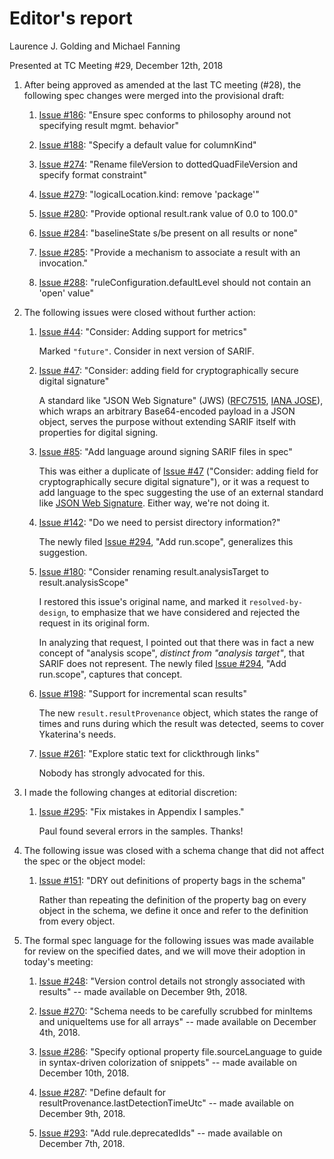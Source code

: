 # Editor's report

Laurence J. Golding and Michael Fanning

Presented at TC Meeting #29, December 12th, 2018

1. After being approved as amended at the last TC meeting (#28), the following spec changes were merged into the provisional draft:

    1. [Issue #186](https://github.com/oasis-tcs/sarif-spec/issues/186): "Ensure spec conforms to philosophy around not specifying result mgmt. behavior"

    1. [Issue #188](https://github.com/oasis-tcs/sarif-spec/issues/188): "Specify a default value for columnKind"

    1. [Issue #274](https://github.com/oasis-tcs/sarif-spec/issues/274): "Rename fileVersion to dottedQuadFileVersion and specify format constraint"

    1. [Issue #279](https://github.com/oasis-tcs/sarif-spec/issues/279): "logicalLocation.kind: remove 'package'"

    1. [Issue #280](https://github.com/oasis-tcs/sarif-spec/issues/280): "Provide optional result.rank value of 0.0 to 100.0"

    1. [Issue #284](https://github.com/oasis-tcs/sarif-spec/issues/284): "baselineState s/be present on all results or none"

    1. [Issue #285](https://github.com/oasis-tcs/sarif-spec/issues/285): "Provide a mechanism to associate a result with an invocation."

    1. [Issue #288](https://github.com/oasis-tcs/sarif-spec/issues/288): "ruleConfiguration.defaultLevel should not contain an 'open' value"

1. The following issues were closed without further action:

    1. [Issue #44](https://github.com/oasis-tcs/sarif-spec/issues/44): "Consider: Adding support for metrics"

        Marked `"future"`. Consider in next version of SARIF.

    1. [Issue #47](https://github.com/oasis-tcs/sarif-spec/issues/47): "Consider: adding field for cryptographically secure digital signature"

        A standard like "JSON Web Signature" (JWS) ([RFC7515](https://tools.ietf.org/html/rfc7515), [IANA JOSE](https://www.iana.org/assignments/jose/jose.xhtml)), which wraps an arbitrary Base64-encoded payload in a JSON object, serves the purpose without extending SARIF itself with properties for digital signing.

    1. [Issue #85](https://github.com/oasis-tcs/sarif-spec/issues/85): "Add language around signing SARIF files in spec"

        This was either a duplicate of [Issue #47](https://github.com/oasis-tcs/sarif-spec/issues/47) ("Consider: adding field for cryptographically secure digital signature"), or it was a request to add language to the spec suggesting the use of an external standard like [JSON Web Signature](https://tools.ietf.org/html/rfc7515). Either way, we're not doing it.

    1. [Issue #142](https://github.com/oasis-tcs/sarif-spec/issues/142): "Do we need to persist directory information?"

        The newly filed [Issue #294](https://github.com/oasis-tcs/sarif-spec/issues/294), "Add run.scope", generalizes this suggestion.

    1. [Issue #180](https://github.com/oasis-tcs/sarif-spec/issues/180): "Consider renaming result.analysisTarget to result.analysisScope"

        I restored this issue's original name, and marked it `resolved-by-design`, to emphasize that we have considered and rejected the request in its original form.
        
        In analyzing that request, I pointed out that there was in fact a new concept of "analysis scope", _distinct from "analysis target"_, that SARIF does not represent. The newly filed [Issue #294](https://github.com/oasis-tcs/sarif-spec/issues/294), "Add run.scope", captures that concept.

    1. [Issue #198](https://github.com/oasis-tcs/sarif-spec/issues/198): "Support for incremental scan results"

        The new `result.resultProvenance` object, which states the range of times and runs during which the result was detected, seems to cover Ykaterina's needs.

    1. [Issue #261](https://github.com/oasis-tcs/sarif-spec/issues/261): "Explore static text for clickthrough links"

        Nobody has strongly advocated for this.

1. I made the following changes at editorial discretion:

    1. [Issue #295](https://github.com/oasis-tcs/sarif-spec/issues/295): "Fix mistakes in Appendix I samples."

        Paul found several errors in the samples. Thanks!

1. The following issue was closed with a schema change that did not affect the spec or the object model:

    1. [Issue #151](https://github.com/oasis-tcs/sarif-spec/issues/151): "DRY out definitions of property bags in the schema"

        Rather than repeating the definition of the property bag on every object in the schema, we define it once and refer to the definition from every object.

1. The formal spec language for the following issues was made available for review on the specified dates, and we will move their adoption in today's meeting:

    1. [Issue #248](https://github.com/oasis-tcs/sarif-spec/issues/248): "Version control details not strongly associated with results" -- made available on December 9th, 2018.

    1. [Issue #270](https://github.com/oasis-tcs/sarif-spec/issues/270): "Schema needs to be carefully scrubbed for minItems and uniqueItems use for all arrays" -- made available on December 4th, 2018.

    1. [Issue #286](https://github.com/oasis-tcs/sarif-spec/issues/286): "Specify optional property file.sourceLanguage to guide in syntax-driven colorization of snippets" -- made available on December 10th, 2018.

    1. [Issue #287](https://github.com/oasis-tcs/sarif-spec/issues/287): "Define default for resultProvenance.lastDetectionTimeUtc" -- made available on December 9th, 2018.

    1. [Issue #293](https://github.com/oasis-tcs/sarif-spec/issues/293): "Add rule.deprecatedIds" -- made available on December 7th, 2018.